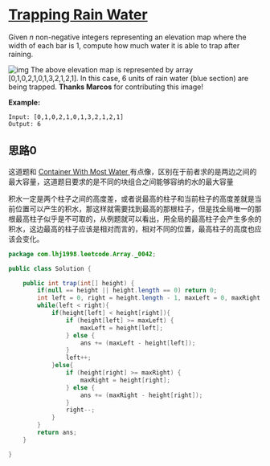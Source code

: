 # [Trapping Rain Water](https://leetcode.com/problems/trapping-rain-water/)

Given *n* non-negative integers representing an elevation map where the width of each bar is 1, compute how much water it is able to trap after raining.

![img](https://assets.leetcode.com/uploads/2018/10/22/rainwatertrap.png)
The above elevation map is represented by array [0,1,0,2,1,0,1,3,2,1,2,1]. In this case, 6 units of rain water (blue section) are being trapped. **Thanks Marcos** for contributing this image!

**Example:**

```
Input: [0,1,0,2,1,0,1,3,2,1,2,1]
Output: 6
```

## 思路0

这道题和 [Container With Most Water ](note/Array/0011/README.md)有点像，区别在于前者求的是两边之间的最大容量，这道题目要求的是不同的块组合之间能够容纳的水的最大容量

积水一定是两个柱子之间的高度差，或者说最高的柱子和当前柱子的高度差就是当前位置可以产生的积水，那这样就需要找到最高的那根柱子，但是找全局唯一的那根最高柱子似乎是不可取的，从例题就可以看出，用全局的最高柱子会产生多余的积水，这边最高的柱子应该是相对而言的，相对不同的位置，最高柱子的高度也应该会变化。

```java
package com.lhj1998.leetcode.Array._0042;

public class Solution {

    public int trap(int[] height) {
        if(null == height || height.length == 0) return 0;
        int left = 0, right = height.length - 1, maxLeft = 0, maxRight = 0, ans = 0;
        while(left < right){
            if(height[left] < height[right]){
                if (height[left] >= maxLeft) {
                    maxLeft = height[left];
                } else {
                    ans += (maxLeft - height[left]);
                }
                left++;
            }else{
                if (height[right] >= maxRight) {
                    maxRight = height[right];
                } else {
                    ans += (maxRight - height[right]);
                }
                right--;
            }
        }
        return ans;
    }

}

```

